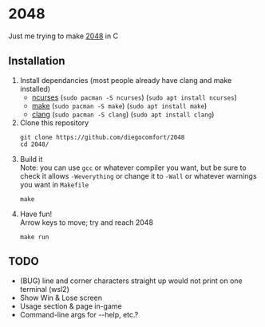 # 2048
Just me trying to make [2048](https://play2048.co/) in C

## Installation
1. Install dependancies (most people already have clang and make installed)
    - [ncurses](https://invisible-island.net/ncurses/) (`sudo pacman -S ncurses`) (`sudo apt install ncurses`)
    - [make](https://www.gnu.org/software/make/) (`sudo pacman -S make`) (`sudo apt install make`)
    - [clang](https://clang.llvm.org/) (`sudo pacman -S clang`) (`sudo apt install clang`)
2. Clone this repository
    ```
    git clone https://github.com/diegocomfort/2048
    cd 2048/
    ```
3. Build it\
    Note: you can use `gcc` or whatever compiler you want, but be sure to check it allows `-Weverything` or change it to `-Wall` or whatever warnings you want in `Makefile`
    ```
    make
    ```
4. Have fun!\
    Arrow keys to move; try and reach 2048
    ```
    make run
    ```

## TODO
- (BUG) line and corner characters straight up would not print on one terminal (wsl2)
- Show Win & Lose screen
- Usage section & page in-game
- Command-line args for --help, etc.?